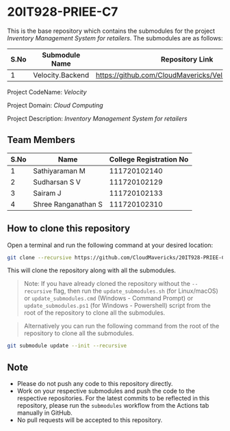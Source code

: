 # 20IT928-PRIEE-C7

This is the base repository which contains the submodules for the project _Inventory Management System for retailers_. The submodules are as follows:

| S.No | Submodule Name | Repository Link |
| --- | --- | --- |
| 1 | Velocity.Backend | https://github.com/CloudMavericks/Velocity.Backend.git |

Project CodeName: _Velocity_

Project Domain: _Cloud Computing_

Project Description: _Inventory Management System for retailers_

## Team Members

| S.No | Name | College Registration No |
| --- | --- | --- | 
| 1 | Sathiyaraman M | 111720102140 |
| 2 | Sudharsan S V | 111720102129 |
| 3 | Sairam J | 111720102133 |
| 4 | Shree Ranganathan S | 111720102310 |



## How to clone this repository

Open a terminal and run the following command at your desired location:

```bash
git clone --recursive https://github.com/CloudMavericks/20IT928-PRIEE-C7.git
```

This will clone the repository along with all the submodules.

> Note: If you have already cloned the repository without the `--recursive` flag, then run the `update_submodules.sh` (for Linux/macOS) or `update_submodules.cmd` (Windows - Command Prompt) or `update_submodules.ps1` (for Windows - Powershell) script from the root of the repository to clone all the submodules. 

> Alternatively you can run the following command from the root of the repository to clone all the submodules.
```bash
git submodule update --init --recursive
```

## Note

- Please do not push any code to this repository directly.
- Work on your respective submodules and push the code to the respective repositories. For the latest commits to be reflected in this repository, please run the `submodules` workflow from the Actions tab manually in GitHub.
- No pull requests will be accepted to this repository.